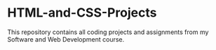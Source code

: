 # HTML-and-CSS-Projects
This repository contains all coding projects and assignments from my Software and Web Development course.
